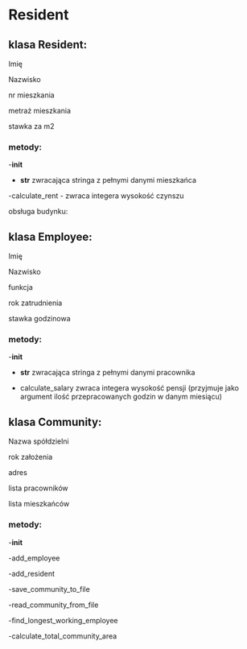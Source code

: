 # Resident

## klasa Resident:

Imię

Nazwisko

nr mieszkania

metraż mieszkania

stawka za m2

### metody:

-__init__

- __str__ zwracająca stringa z pełnymi danymi mieszkańca

-calculate_rent - zwraca integera wysokość czynszu

obsługa budynku:

## klasa Employee:

Imię

Nazwisko

funkcja

rok zatrudnienia

stawka godzinowa

### metody:

-__init__

- __str__ zwracająca stringa z pełnymi danymi pracownika

- calculate_salary zwraca integera wysokość pensji (przyjmuje jako argument ilość przepracowanych godzin w danym miesiącu)

## klasa Community:

Nazwa spółdzielni

rok założenia

adres

lista pracowników

lista mieszkańców

### metody:

-__init__

-add_employee

-add_resident

-save_community_to_file

-read_community_from_file

-find_longest_working_employee

-calculate_total_community_area
